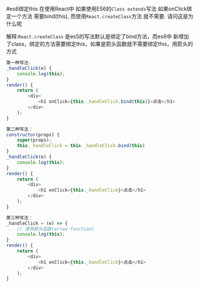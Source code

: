 #es6绑定this
在使用React中 如果使用ES6的`Class extends`写法 如果onClick绑定一个方法 需要bind(this), 
而使用`React.createClass`方法 就不需要. 
请问这是为什么呢

解释:`React.createClass` 是es5的写法默认是绑定了bind方法，而es6中 新增加了class，绑定的方法需要绑定this，如果是箭头函数就不需要绑定this，用箭头的方式

```js
第一种写法:
_handleClick(e) {
    console.log(this);
}
render() {
    return (
        <div>
            <h1 onClick={this._handleClick.bind(this)}>点击</h1>
        </div>
    );
}
```

```js
第二种写法：
constructor(props) {
    super(props);
    this._handleClick = this._handleClick.bind(this)
}
_handleClick(e) {
    console.log(this);
}
render() {
    return (
        <div>
            <h1 onClick={this._handleClick}>点击</h1>
        </div>
    );
}
```

```js
第三种写法：
_handleClick = (e) => {
    // 使用箭头函数(arrow function)
    console.log(this);
}
render() {
    return (
        <div>
            <h1 onClick={this._handleClick}>点击</h1>
        </div>
    );
}
```